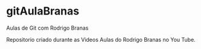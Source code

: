 # gitAulaBranas
Aulas de Git com Rodrigo Branas

Repositorio criado durante as Videos Aulas do Rodrigo Branas no You Tube.
